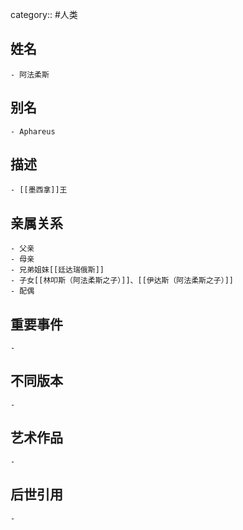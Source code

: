 category:: #人类
## 姓名
	- 阿法柔斯
## 别名
	- Aphareus
## 描述
	- [[墨西拿]]王
## 亲属关系
	- 父亲
	- 母亲
	- 兄弟姐妹[[廷达瑞俄斯]]
	- 子女[[林叩斯（阿法柔斯之子）]]、[[伊达斯（阿法柔斯之子）]]
	- 配偶
## 重要事件
	-
## 不同版本
	-
## 艺术作品
	-
## 后世引用
	-
